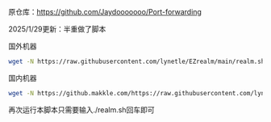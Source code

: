 原仓库：https://github.com/Jaydooooooo/Port-forwarding

2025/1/29更新：半重做了脚本

国外机器

```sh
wget -N https://raw.githubusercontent.com/lynetle/EZrealm/main/realm.sh && chmod +x realm.sh && ./realm.sh
```

国内机器

```sh
wget -N https://github.makkle.com/https://raw.githubusercontent.com/lynetle/EZrealm/main/realm.sh && chmod +x realm.sh && ./realm.sh
```

再次运行本脚本只需要输入./realm.sh回车即可
